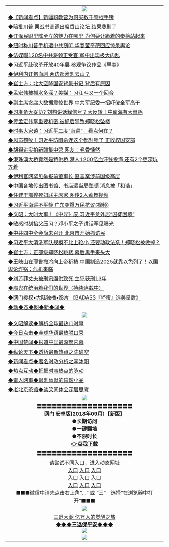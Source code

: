 <table>
  <tr>
    <td align=center><img src="https://github.com/gyhhx/image-upload/blob/master/yaowen.jpg" /></td>
  </tr>
   <tr>
<td align=left>
<a href="http://h147k43d.wink.gt.erotikload.at/oo.aspx?name=c970599&key=l9gs164o&from=gy">◆【新闻看点】新疆职教营为何买数千警棍手铐</a><br/>
</td>
   </tr>
 <tr>
<td align=left>
<a href="http://h127k443d.wink.gt.erotikload.at/oo.aspx?name=c970550&key=l9gs164o&from=gy">◆暗批川普 栗战书高调出席香山论坛 结果悲剧了</a><br/></td>
  </tr>
   </tr>
  <tr>
<td align=left>
<a href="http://1478l43d.wink.gt.erotikload.at/oo.aspx?name=c970339&key=l9gs164o&from=gy">◆江泽民眼里陈至立的魅力在哪里 为何要让跪着的秦桧站起来</a><br/></td>
 </tr>
  <tr>
<td align=left>
<a href="http://h18l2443d.wink.gt.erotikload.at/oo.aspx?name=c970532&key=l9gs164o&from=gy">◆纽时称川普手机遭中共窃听 华春莹奇葩回应惊呆舆论</a><br/></td>
 </tr>
   <tr>
<td align=left>
<a href="http://h1248l43d.wink.gt.erotikload.at/oo.aspx?name=c970501&key=l9gs164o&from=gy">◆法媒曝120名中共将领正受查 军中出现极大内乱</a><br/></td>
   </tr> 
  <tr>
<td align=left>
<a href="http://18l32443d.wink.gt.erotikload.at/oo.aspx?name=c970549&key=l9gs164o&from=gy">◆习近平赴改革开放40年展 参观争议作品《早春》</a><br/></td>
  </tr> 
 <tr>
<td align=left>
<a href="http://8l132443d.wink.gt.erotikload.at/oo.aspx?name=c970681&key=l9gs164o&from=gy">◆伊利内讧狗血剧 两边都涉刘云山？</a><br/>
</td>
   </tr>
 <tr>
<td align=left>
<a href="http://h68l2hf3d.wink.gt.erotikload.at/oo.aspx?name=c970598&key=l9gs164o&from=gy">◆崔士方：北大空降国安背景书记 背后有原因</a><br/>
</td>
   </tr>
 <tr>
<td align=left>
<a href="http://2248l43d.wink.gt.erotikload.at/oo.aspx?name=c970431&key=l9gs164o&from=gy">◆孟宏伟被抓水多深？美媒：习江斗又一个回合</a><br/></td>
  </tr>
  <tr>
<td align=left>
<a href="http://3248l43d.wink.gt.erotikload.at/oo.aspx?name=c970700&key=l9gs164o&from=gy">◆副主席贪腐大数据震惊世界 中共军纪委一招吓傻全军高干</a><br/></td>
 </tr>
   <tr>
<td align=left>
<a href="http://h147k43d.wink.gt.erotikload.at/oo.aspx?name=c970208&key=l9gs164o&from=gy">◆习准备大妥协? 刘鹤讲话释信号？大反转！中南海有大噩耗</a><br/>
</td>
   </tr>
 <tr>
<td align=left>
<a href="http://h127k443d.wink.gt.erotikload.at/oo.aspx?name=c970212&key=l9gs164o&from=gy">◆传孟宏伟掌重要机密 被抓后导致郑晓松坠楼</a><br/></td>
  </tr>
   </tr>
  <tr>
<td align=left>
<a href="http://1478l43d.wink.gt.erotikload.at/oo.aspx?name=c923863&key=l9gs164o&from=gy">◆时事大家谈：习近平二度“南巡”，看点何在？</a><br/></td>
 </tr>
  <tr>
<td align=left>
<a href="http://h18l2443d.wink.gt.erotikload.at/oo.aspx?name=c970198&key=l9gs164o&from=gy">◆风声鹤唳！习近平防暗杀连这个都封锁了 正收权国安部</a><br/></td>
 </tr>
   <tr>
<td align=left>
<a href="http://h1248l43d.wink.gt.erotikload.at/oo.aspx?name=c970288&key=l9gs164o&from=gy">◆胡锡进实拍新疆集中营 网友：毛骨悚然</a><br/></td>
   </tr> 
  <tr>
<td align=left>
<a href="http://18l32443d.wink.gt.erotikload.at/oo.aspx?name=c970192&key=l9gs164o&from=gy">◆港珠澳大桥竟然是特供桥 港人1200亿血汗钱投海 还有2个更深坑等着</a><br/></td>
  </tr> 
 <tr>
<td align=left>
<a href="http://8l132443d.wink.gt.erotikload.at/oo.aspx?name=c970223&key=l9gs164o&from=gy">◆伊利官网罕见举报前董事长 直言案涉前国级高层</a><br/>
</td>
   </tr>
 <tr>
<td align=left>
<a href="http://h68l2hf3d.wink.gt.erotikload.at/oo.aspx?name=c970257&key=l9gs164o&from=gy">◆中国各地传出图书馆、书店遭当局整顿 消息被「和谐」</a><br/>
</td>
   </tr>
 <tr>
<td align=left>
<a href="http://2248l43d.wink.gt.erotikload.at/oo.aspx?name=c970245&key=l9gs164o&from=gy">◆住建干部猝死妇联主席家 网传2人劲舞视频</a><br/></td>
  </tr>
  <tr>
<td align=left>
<a href="http://3248l43d.wink.gt.erotikload.at/oo.aspx?name=c970421&key=l9gs164o&from=gy">◆习近平南巡不平静 广东突爆万民抗议(视频)</a><br/></td>
 </tr>
   <tr>
<td align=left>
<a href="http://h147k43d.wink.gt.erotikload.at/oo.aspx?name=c969783&key=l9gs164o&from=gy">◆文昭：大时大事！《中导》废 习近平意外居“囚徒困境”</a><br/>
</td>
   </tr>
 <tr>
<td align=left>
<a href="http://h127k443d.wink.gt.erotikload.at/oo.aspx?name=c969822&key=l9gs164o&from=gy">◆敏感时刻抬父压习？邓小平之子讲话罕见曝光</a><br/></td>
  </tr>
   </tr>
  <tr>
<td align=left>
<a href="http://1478l43d.wink.gt.erotikload.at/oo.aspx?name=c969857&key=l9gs164o&from=gy">◆中共四中全会尚未召开 北京市开始抓访民</a><br/></td>
 </tr>
  <tr>
<td align=left>
<a href="http://h18l2443d.wink.gt.erotikload.at/oo.aspx?name=c969839&key=l9gs164o&from=gy">◆习近平大清洗军队规模不比上轮小 还要动政法系！郑晓松被做掉？</a><br/></td>
 </tr>
   <tr>
<td align=left>
<a href="http://h1248l43d.wink.gt.erotikload.at/oo.aspx?name=c969887&key=l9gs164o&from=gy">◆崔士方：正部级郑晓松跳楼 幕后黑手来头大</a><br/></td>
   </tr> 
  <tr>
<td align=left>
<a href="http://18l32443d.wink.gt.erotikload.at/oo.aspx?name=c969996&key=l9gs164o&from=gy">◆王岐山在耶鲁撒冷向上帝祈祷 中国制造2025就靠以色列了！以国舆论炸锅：危机来临</a><br/></td>
  </tr> 
 <tr>
<td align=left>
<a href="http://8l132443d.wink.gt.erotikload.at/oo.aspx?name=c970092&key=l9gs164o&from=gy">◆刘芳菲丈夫被刑讯逼供致死 主犯获刑13年</a><br/>
</td>
   </tr>
  <tr>
<td align=left>
<a href="http://a4r2343d.wink.gt.erotikload.at/oo.aspx?name=c919750&key=l9gs164o&from=gy">◆魔鬼在统治着我们的世界（持续连载中）</a><br/>
</td>
</tr>
 <tr>
<td align=left>
<a href="http://h6ehf3d.wink.gt.erotikload.at/oo.aspx?name=c841033&key=l9gs164o&from=gy">◆网门授权•大陆独播•影片 《BADASS『坏蛋』选美皇后》 </a><br/>
</td>
   </tr>
   <tr>
<td align=left>
<a href="http://h6ehd.wink.gt.erotikload.at/oo.aspx?name=c841287&key=l9gs164o&from=gy">◆动◆态◆网◆新◆闻◆</a><br/></td>
  </tr>
    <tr>
    <td align=center><img src="https://github.com/gyhhx/image-upload/blob/master/shipin.jpg" /></td>
  </tr>
  <tr>
   <td align=left>
<a href="http://a44r3d.wink.gt.erotikload.at/oo.aspx?name=c816857&key=l9gs164o&from=gy&tag=9973110">◆文昭解读◆解析全球最热门时事</a><br/>
    </td>
  </tr>
   <tr>
   <td align=left> 
<a href="http://a443d.wink.gt.erotikload.at/oo.aspx?name=c816850&key=l9gs164o&from=gy&tag=9877">◆今日点击◆全球华语最热脱口秀</a><br/>
    </td>
  </tr>
  <tr>
  <td align=left>
<a href="http://h2rt4443d.wink.gt.erotikload.at/oo.aspx?name=c816860&key=l9gs164o&from=gy&tag=99733110">◆中国禁闻◆报道中国最深度内幕</a><br/>
   </tr>
  <tr>
     <td align=left>
<a href="http://h2er4243d.wink.gt.erotikload.at/oo.aspx?name=c816855&key=l9gs164o&from=gy&tag=997110">◆纵论天下◆透析最新热点之陈破空</a><br/>
   </tr>
   <tr>
      <td align=left>
<a href="http://h24fer43d.wink.gt.erotikload.at/oo.aspx?name=c838308&key=l9gs164o&from=gy&tag=9973110">◆新闻看点◆著名时政分析之李沐阳</a><br/>
   </tr>
   <tr>
     <td align=left>
<a href="http://h24er4f3d.wink.gt.erotikload.at/oo.aspx?name=c816852&key=l9gs164o&from=gy&tag=9733110">◆热点互动◆把握时事热点的脉动</a><br/>
   </tr>
   <tr>
      <td align=left>
<a href="http://h24er24f3d.wink.gt.erotikload.at/oo.aspx?name=c816694&key=l9gs164o&from=gy&tag=93310">◆雷人网事◆讽刺幽默的诙谐小品</a><br/>
   </tr>
   <tr>
    <td align=left>
<a href="http://h2g4rtf43d.wink.gt.erotikload.at/oo.aspx?name=c816650&key=l9gs164o&from=gy&tag=9973110">◆老北京茶馆◆谈笑间体会深层思考</a><br/>
   </tr>
   <tr>
  <td align=center><img src="https://github.com/gyhhx/image-upload/blob/master/new1.jpg" />
  </td>
  </tr>
   <tr>
    <td align=center>
 <b>〓〓〓〓〓〓〓〓〓〓〓〓〓〓〓〓〓〓〓<br/>网门 安卓版(2018年09月）【新版】<br/> ●长期访问<br/> ●一键翻墙<br/>  ●不限时长<br/> 
 <a href="https://share.weiyun.com/5CKQMxM">👉<b>点我下载</a><br/>〓〓〓〓〓〓〓〓〓〓〓〓〓〓〓〓〓〓〓<br/>
    </td>
    </tr>
   <tr>
    <td align=center>请尝试不同入口，进入动态网址<br/>
     <a href="https://s3.us-east-2.amazonaws.com/ogateh/show.htm?from=gy">入口</a>
      <a href="https://s3.eu-west-2.amazonaws.com/ogatel/show.htm?from=gy">入口</a>
      <a href="https://s3.amazonaws.com/ogate/show.htm?from=oGateg">入口</a><br/>
      <a href="https://s3.ap-northeast-2.amazonaws.com/ogates/show.htm?from=gy">入口</a>
      <a href="https://s3.eu-central-1.amazonaws.com/ogatef/show.htm?from=gy">入口</a>
      <a href="https://s3.ap-south-1.amazonaws.com/ogatem/show.htm?from=gy">入口</a><br/>
      <a href="https://s3-us-west-1.amazonaws.com/ogaten/show.htm?from=gy">入口</a>
      <a href="https://s3.ca-central-1.amazonaws.com/ogatec/show.htm?from=gy">入口</a>
      <a href="https://s3-ap-northeast-1.amazonaws.com/ogatet/show.htm?from=gy">入口</a><br/>
      ■■■微信中请先点击右上角“...” 或 “三”　选择“在浏览器中打开”■■■<b><br/>
    </td>
  </tr>
  <tr>
    <td align=center><img src="https://github.com/gyhhx/image-upload/blob/master/3.jpg" /> </td>
</tr>
  <tr>  
  <td align=center>
  <a href="http://h241rer243d.wink.gt.erotikload.at/oo.aspx?name=c894205&key=l9gs164o&from=gy&tag=9973110">三退大潮 亿万人的觉醒之旅</a><br/>
      <a href="http://wwj24tr43d.wink.gt.erotikload.at/oo.aspx?name=ogQuit.aspx&key=l9gs164o&from=gy"><b>◆◆◆三退保平安◆◆◆<br/></a>
      <img src="https://github.com/gyhhx/image-upload/blob/master/3t.jpg" /><br/>
      </td>
  </tr>
   <tr>
    <td align=center><img src="https://raw.githubusercontent.com/oGate2/Up/master/oGate_640.jpg"/></td>
  </tr>
</table>
